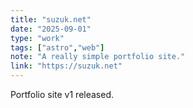```yaml
---
title: "suzuk.net"
date: "2025-09-01"
type: "work"
tags: ["astro","web"]
note: "A really simple portfolio site."
link: "https://suzuk.net"
---
```


Portfolio site v1 released.

